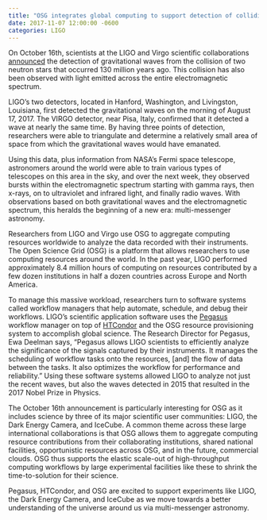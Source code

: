 ```yaml
---
title: "OSG integrates global computing to support detection of colliding neutron stars by LIGO, VIRGO, and DECam"
date: 2017-11-07 12:00:00 -0600
categories: LIGO
---
```


On October 16th, scientists at the LIGO and Virgo scientific collaborations
[announced](http://www.ligo.org/detections/GW170817/press-release/pr-english.pdf) the detection of gravitational waves
from the collision of two neutron stars that occurred 130 million years ago. This collision has also been observed with
light emitted across the entire electromagnetic spectrum.

LIGO’s two detectors, located in Hanford, Washington, and Livingston, Louisiana, first detected the gravitational
waves on the morning of August 17, 2017. The VIRGO detector, near Pisa, Italy, confirmed that it detected a wave at
nearly the same time. By having three points of detection, researchers were able to triangulate and determine a
relatively small area of space from which the gravitational waves would have emanated.

Using this data, plus information from NASA’s Fermi space telescope, astronomers around the world were able to train
various types of telescopes on this area in the sky, and over the next week, they observed bursts within the
electromagnetic spectrum starting with gamma rays, then x-rays, on to ultraviolet and infrared light, and finally radio
waves. With observations based on both gravitational waves and the electromagnetic spectrum, this heralds the beginning
of a new era: multi-messenger astronomy.

Researchers from LIGO and Virgo use OSG to aggregate computing resources worldwide to analyze the data recorded with
their instruments. The Open Science Grid (OSG) is a platform that allows researchers to use computing resources around
the world. In the past year, LIGO performed approximately 8.4 million hours of computing on resources contributed by a
few dozen institutions in half a dozen countries across Europe and North America.

To manage this massive workload, researchers turn to software systems called workflow managers that help automate,
schedule, and debug their workflows. LIGO’s scientific application software uses the [Pegasus](https://pegasus.isi.edu/)
workflow manager on top of [HTCondor](https://research.cs.wisc.edu/htcondor/) and the OSG resource provisioning system
to accomplish global science. The Research Director for Pegasus, Ewa Deelman says, “Pegasus allows LIGO scientists to
efficiently analyze the significance of the signals captured by their instruments. It manages the scheduling of
workflow tasks onto the resources, [and] the flow of data between the tasks. It also optimizes the workflow for
performance and reliability.” Using these software systems allowed LIGO to analyze not just the recent waves, but also
the waves detected in 2015 that resulted in the 2017 Nobel Prize in Physics.

The October 16th announcement is particularly interesting for OSG as it includes science by three of its major
scientific user communities: LIGO, the Dark Energy Camera, and IceCube. A common theme across these large international
collaborations is that OSG allows them to aggregate computing resource contributions from their collaborating
institutions, shared national facilities, opportunistic resources across OSG, and in the future, commercial clouds.
OSG thus supports the elastic scale-out of high-throughput computing workflows by large experimental facilities like
these to shrink the time-to-solution for their science.

Pegasus, HTCondor, and OSG are excited to support experiments like LIGO, the Dark Energy Camera, and IceCube as we move
towards a better understanding of the universe around us via multi-messenger astronomy.
